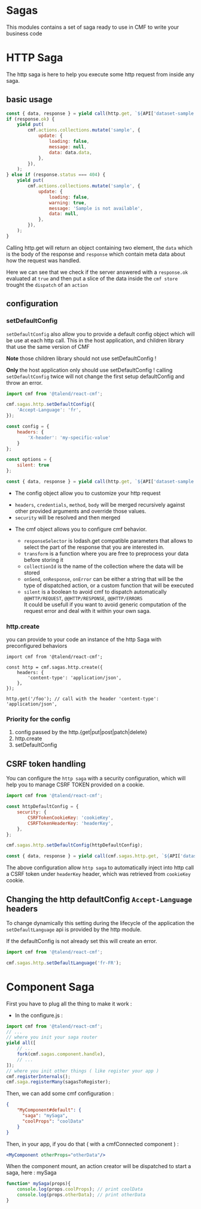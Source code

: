 # Sagas

This modules contains a set of saga ready to use in CMF to write your business code

# HTTP Saga

The http saga is here to help you execute some http request from inside any saga.

## basic usage

```javascript
const { data, response } = yield call(http.get, `${API['dataset-sample']}/${datasetId}`);
if (response.ok) {
	yield put(
		cmf.actions.collections.mutate('sample', {
			update: {
				loading: false,
				message: null,
				data: data.data,
			},
		}),
	);
} else if (response.status === 404) {
	yield put(
		cmf.actions.collections.mutate('sample', {
			update: {
				loading: false,
				warning: true,
				message: 'Sample is not available',
				data: null,
			},
		}),
	);
}
```

Calling http.get will return an object containing two element, the `data` which is the body of the response and `response` which contain meta data about how the request was handled.

Here we can see that we check if the server answered with a `response.ok` evaluated at `true` and then put a slice of the data inside the `cmf store` trought the `dispatch` of an `action`

## configuration
### setDefaultConfig

`setDefaultConfig` also allow you to provide a default config object which will be use at each http call.
This in the host application, and children library that use the same version of CMF

**Note** those children library should not use setDefaultConfig !

**Only** the host application only should use setDefaultConfig !
calling `setDefaultConfig` twice will not change the first setup defaultConfig and throw an error.

```javascript
import cmf from '@talend/react-cmf';

cmf.sagas.http.setDefaultConfig({
	'Accept-Language': 'fr',
});

const config = {
	headers: {
		'X-header': 'my-specific-value'
	}
};

const options = {
	silent: true
};

const { data, response } = yield call(http.get, `${API['dataset-sample']}/${datasetId}`, config, options);
```
* The config object allow you to customize your http request
 + ```headers```, ```credentials```, ```method```, ```body``` will be merged recursively against other provided arguments and override those values.
 + ```security``` will be resolved and then merged

* The cmf object allows you to configure cmf behavior.

  + ```responseSelector``` is lodash.get compatible parameters that allows to select the part of the response that you are interested in.
  + ```transform``` is a function where you are free to preprocess your data before storing it
  + ```collectionId``` is the name of the collection where the data will be stored
  + ```onSend```, ```onResponse```,  ```onError``` can be either a string that will be the type of dispatched action, or a custom function that will be executed
  + ```silent``` is a boolean to avoid cmf to dispatch automatically ```@@HTTP/REQUEST```, ```@@HTTP/RESPONSE```, ```@@HTTP/ERRORS```<br/>
  It could be usefull if you want to avoid generic computation of the request error and deal with it within your own saga.

### http.create

you can provide to your code an instance of the http Saga with preconfigured behaviors

```
import cmf from '@talend/react-cmf';

const http = cmf.sagas.http.create({
	headers: {
		'content-type': 'application/json',
	},
});

http.get('/foo'); // call with the header 'content-type': 'application/json',
```


### Priority for the config

1. config passed by the http.{get|put|post|patch|delete}
2. http.create
3. setDefaultConfig

## CSRF token handling
You can configure the `http saga` with a security configuration, which will help you to manage CSRF TOKEN provided on a cookie.

```javascript
import cmf from '@talend/react-cmf';

const httpDefaultConfig = {
	security: {
		CSRFTokenCookieKey: 'cookieKey',
		CSRFTokenHeaderKey: 'headerKey',
	},
};

cmf.sagas.http.setDefaultConfig(httpDefaultConfig);

const { data, response } = yield call(cmf.sagas.http.get, `${API['dataset-sample']}/${datasetId}`);
```

The above configuration allow  `http saga` to automatically inject into http call a CSRF token under `headerKey` header, which was retrieved from `cookieKey` cookie.

## Changing the http defaultConfig `Accept-Language` headers

To change dynamically this setting during the lifecycle of the application the `setDefaultLanguage` api is provided by the http module.

If the defaultConfig is not already set this will create an error.
```javascript
import cmf from '@talend/react-cmf';

cmf.sagas.http.setDefaultLanguage('fr-FR');
```

# Component Saga

First you have to plug all the thing to make it work :
- In the configure.js :

```javascript
import cmf from '@talend/react-cmf';
// ...
// where you init your saga router
yield all([
	// ...
	fork(cmf.sagas.component.handle),
	// ...
]);
// where you init other things ( like register your app )
cmf.registerInternals();
cmf.saga.registerMany(sagasToRegister);
```

Then, we can add some cmf configuration :

```json
{
    "MyComponent#default": {
      "saga": "mySaga",
      "coolProps": "coolData"
    }
}
```

Then, in your app, if you do that ( with a cmfConnected component ) :

```jsx
<MyComponent otherProps="otherData"/>
```

When the component mount, an action creator will be dispatched to start a saga, here : mySaga

```javascript
function* mySaga(props){
	console.log(props.coolProps); // print coolData
	console.log(props.otherData); // print otherData
}
```
